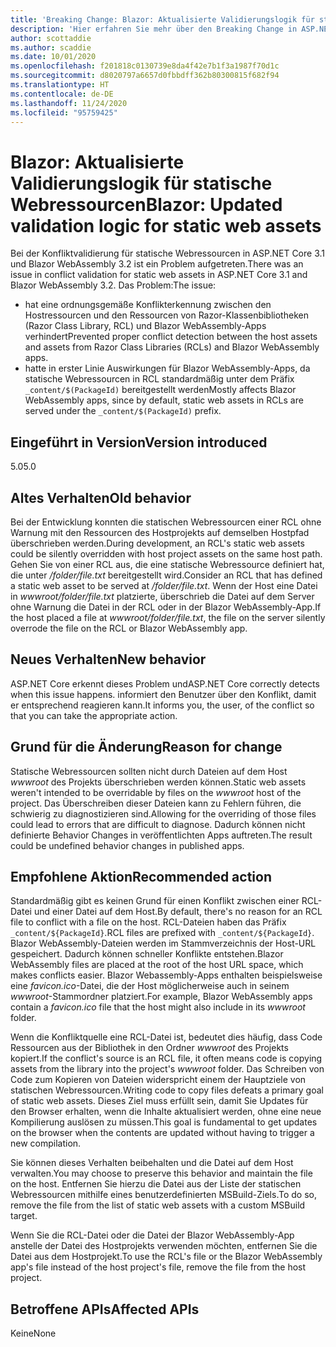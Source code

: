 ```yaml
---
title: 'Breaking Change: Blazor: Aktualisierte Validierungslogik für statische Webressourcen'
description: 'Hier erfahren Sie mehr über den Breaking Change in ASP.NET Core 5.0 mit dem Titel „Blazor: Aktualisierte Validierungslogik für statische Webressourcen'
author: scottaddie
ms.author: scaddie
ms.date: 10/01/2020
ms.openlocfilehash: f201818c0130739e8da4f42e7b1f3a1987f70d1c
ms.sourcegitcommit: d8020797a6657d0fbbdff362b80300815f682f94
ms.translationtype: HT
ms.contentlocale: de-DE
ms.lasthandoff: 11/24/2020
ms.locfileid: "95759425"
---
```

# <a name="blazor-updated-validation-logic-for-static-web-assets"></a><span data-ttu-id="f898a-103">Blazor: Aktualisierte Validierungslogik für statische Webressourcen</span><span class="sxs-lookup"><span data-stu-id="f898a-103">Blazor: Updated validation logic for static web assets</span></span>

<span data-ttu-id="f898a-104">Bei der Konfliktvalidierung für statische Webressourcen in ASP.NET Core 3.1 und Blazor WebAssembly 3.2 ist ein Problem aufgetreten.</span><span class="sxs-lookup"><span data-stu-id="f898a-104">There was an issue in conflict validation for static web assets in ASP.NET Core 3.1 and Blazor WebAssembly 3.2.</span></span> <span data-ttu-id="f898a-105">Das Problem:</span><span class="sxs-lookup"><span data-stu-id="f898a-105">The issue:</span></span>

* <span data-ttu-id="f898a-106">hat eine ordnungsgemäße Konflikterkennung zwischen den Hostressourcen und den Ressourcen von Razor-Klassenbibliotheken (Razor Class Library, RCL) und Blazor WebAssembly-Apps verhindert</span><span class="sxs-lookup"><span data-stu-id="f898a-106">Prevented proper conflict detection between the host assets and assets from Razor Class Libraries (RCLs) and Blazor WebAssembly apps.</span></span>
* <span data-ttu-id="f898a-107">hatte in erster Linie Auswirkungen für Blazor WebAssembly-Apps, da statische Webressourcen in RCL standardmäßig unter dem Präfix `_content/$(PackageId)` bereitgestellt werden</span><span class="sxs-lookup"><span data-stu-id="f898a-107">Mostly affects Blazor WebAssembly apps, since by default, static web assets in RCLs are served under the `_content/$(PackageId)` prefix.</span></span>

## <a name="version-introduced"></a><span data-ttu-id="f898a-108">Eingeführt in Version</span><span class="sxs-lookup"><span data-stu-id="f898a-108">Version introduced</span></span>

<span data-ttu-id="f898a-109">5.0</span><span class="sxs-lookup"><span data-stu-id="f898a-109">5.0</span></span>

## <a name="old-behavior"></a><span data-ttu-id="f898a-110">Altes Verhalten</span><span class="sxs-lookup"><span data-stu-id="f898a-110">Old behavior</span></span>

<span data-ttu-id="f898a-111">Bei der Entwicklung konnten die statischen Webressourcen einer RCL ohne Warnung mit den Ressourcen des Hostprojekts auf demselben Hostpfad überschrieben werden.</span><span class="sxs-lookup"><span data-stu-id="f898a-111">During development, an RCL's static web assets could be silently overridden with host project assets on the same host path.</span></span> <span data-ttu-id="f898a-112">Gehen Sie von einer RCL aus, die eine statische Webressource definiert hat, die unter */folder/file.txt* bereitgestellt wird.</span><span class="sxs-lookup"><span data-stu-id="f898a-112">Consider an RCL that has defined a static web asset to be served at */folder/file.txt*.</span></span> <span data-ttu-id="f898a-113">Wenn der Host eine Datei in *wwwroot/folder/file.txt* platzierte, überschrieb die Datei auf dem Server ohne Warnung die Datei in der RCL oder in der Blazor WebAssembly-App.</span><span class="sxs-lookup"><span data-stu-id="f898a-113">If the host placed a file at *wwwroot/folder/file.txt*, the file on the server silently overrode the file on the RCL or Blazor WebAssembly app.</span></span>

## <a name="new-behavior"></a><span data-ttu-id="f898a-114">Neues Verhalten</span><span class="sxs-lookup"><span data-stu-id="f898a-114">New behavior</span></span>

<span data-ttu-id="f898a-115">ASP.NET Core erkennt dieses Problem und</span><span class="sxs-lookup"><span data-stu-id="f898a-115">ASP.NET Core correctly detects when this issue happens.</span></span> <span data-ttu-id="f898a-116">informiert den Benutzer über den Konflikt, damit er entsprechend reagieren kann.</span><span class="sxs-lookup"><span data-stu-id="f898a-116">It informs you, the user, of the conflict so that you can take the appropriate action.</span></span>

## <a name="reason-for-change"></a><span data-ttu-id="f898a-117">Grund für die Änderung</span><span class="sxs-lookup"><span data-stu-id="f898a-117">Reason for change</span></span>

<span data-ttu-id="f898a-118">Statische Webressourcen sollten nicht durch Dateien auf dem Host *wwwroot* des Projekts überschrieben werden können.</span><span class="sxs-lookup"><span data-stu-id="f898a-118">Static web assets weren't intended to be overridable by files on the *wwwroot* host of the project.</span></span> <span data-ttu-id="f898a-119">Das Überschreiben dieser Dateien kann zu Fehlern führen, die schwierig zu diagnostizieren sind.</span><span class="sxs-lookup"><span data-stu-id="f898a-119">Allowing for the overriding of those files could lead to errors that are difficult to diagnose.</span></span> <span data-ttu-id="f898a-120">Dadurch können nicht definierte Behavior Changes in veröffentlichten Apps auftreten.</span><span class="sxs-lookup"><span data-stu-id="f898a-120">The result could be undefined behavior changes in published apps.</span></span>

## <a name="recommended-action"></a><span data-ttu-id="f898a-121">Empfohlene Aktion</span><span class="sxs-lookup"><span data-stu-id="f898a-121">Recommended action</span></span>

<span data-ttu-id="f898a-122">Standardmäßig gibt es keinen Grund für einen Konflikt zwischen einer RCL-Datei und einer Datei auf dem Host.</span><span class="sxs-lookup"><span data-stu-id="f898a-122">By default, there's no reason for an RCL file to conflict with a file on the host.</span></span> <span data-ttu-id="f898a-123">RCL-Dateien haben das Präfix `_content/${PackageId}`.</span><span class="sxs-lookup"><span data-stu-id="f898a-123">RCL files are prefixed with `_content/${PackageId}`.</span></span> <span data-ttu-id="f898a-124">Blazor WebAssembly-Dateien werden im Stammverzeichnis der Host-URL gespeichert. Dadurch können schneller Konflikte entstehen.</span><span class="sxs-lookup"><span data-stu-id="f898a-124">Blazor WebAssembly files are placed at the root of the host URL space, which makes conflicts easier.</span></span> <span data-ttu-id="f898a-125">Blazor Webassembly-Apps enthalten beispielsweise eine *favicon.ico*-Datei, die der Host möglicherweise auch in seinem *wwwroot*-Stammordner platziert.</span><span class="sxs-lookup"><span data-stu-id="f898a-125">For example, Blazor WebAssembly apps contain a *favicon.ico* file that the host might also include in its *wwwroot* folder.</span></span>

<span data-ttu-id="f898a-126">Wenn die Konfliktquelle eine RCL-Datei ist, bedeutet dies häufig, dass Code Ressourcen aus der Bibliothek in den Ordner *wwwroot* des Projekts kopiert.</span><span class="sxs-lookup"><span data-stu-id="f898a-126">If the conflict's source is an RCL file, it often means code is copying assets from the library into the project's *wwwroot* folder.</span></span> <span data-ttu-id="f898a-127">Das Schreiben von Code zum Kopieren von Dateien widerspricht einem der Hauptziele von statischen Webressourcen.</span><span class="sxs-lookup"><span data-stu-id="f898a-127">Writing code to copy files defeats a primary goal of static web assets.</span></span> <span data-ttu-id="f898a-128">Dieses Ziel muss erfüllt sein, damit Sie Updates für den Browser erhalten, wenn die Inhalte aktualisiert werden, ohne eine neue Kompilierung auslösen zu müssen.</span><span class="sxs-lookup"><span data-stu-id="f898a-128">This goal is fundamental to get updates on the browser when the contents are updated without having to trigger a new compilation.</span></span>

<span data-ttu-id="f898a-129">Sie können dieses Verhalten beibehalten und die Datei auf dem Host verwalten.</span><span class="sxs-lookup"><span data-stu-id="f898a-129">You may choose to preserve this behavior and maintain the file on the host.</span></span> <span data-ttu-id="f898a-130">Entfernen Sie hierzu die Datei aus der Liste der statischen Webressourcen mithilfe eines benutzerdefinierten MSBuild-Ziels.</span><span class="sxs-lookup"><span data-stu-id="f898a-130">To do so, remove the file from the list of static web assets with a custom MSBuild target.</span></span>

<span data-ttu-id="f898a-131">Wenn Sie die RCL-Datei oder die Datei der Blazor WebAssembly-App anstelle der Datei des Hostprojekts verwenden möchten, entfernen Sie die Datei aus dem Hostprojekt.</span><span class="sxs-lookup"><span data-stu-id="f898a-131">To use the RCL's file or the Blazor WebAssembly app's file instead of the host project's file, remove the file from the host project.</span></span>

## <a name="affected-apis"></a><span data-ttu-id="f898a-132">Betroffene APIs</span><span class="sxs-lookup"><span data-stu-id="f898a-132">Affected APIs</span></span>

<span data-ttu-id="f898a-133">Keine</span><span class="sxs-lookup"><span data-stu-id="f898a-133">None</span></span>

<!--

### Category

ASP.NET Core

### Affected APIs

Not detectable via API analysis

-->
